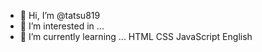 - 👋 Hi, I’m @tatsu819
- 👀 I’m interested in ... 
- 🌱 I’m currently learning ... HTML CSS JavaScript English

<!---
tatsu819/tatsu819 is a ✨ special ✨ repository because its `README.md` (this file) appears on your GitHub profile.
You can click the Preview link to take a look at your changes.
--->
